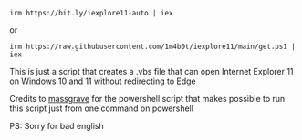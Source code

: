 `irm https://bit.ly/iexplore11-auto | iex`

or

`irm https://raw.githubusercontent.com/1m4b0t/iexplore11/main/get.ps1 | iex`

This is just a script that creates a .vbs file that can open Internet Explorer 11 on Windows 10 and 11 without redirecting to Edge

Credits to [massgrave](https://github.com/massgravel) for the powershell script that makes possible to run this script just from one command on powershell

PS: Sorry for bad english
